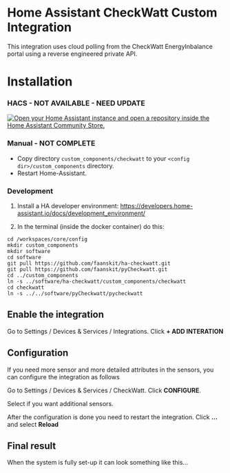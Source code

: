 # Home Assistant CheckWatt Custom Integration
This integration uses cloud polling from the CheckWatt EnergyInbalance portal using a reverse engineered private API.

# Installation
### HACS - NOT AVAILABLE - NEED UPDATE
[![Open your Home Assistant instance and open a repository inside the Home Assistant Community Store.](https://my.home-assistant.io/badges/hacs_repository.svg)](https://my.home-assistant.io/redirect/hacs_repository/?owner=faanskit&repository=ha-esolar&category=integration)

### Manual - NOT COMPLETE
- Copy directory `custom_components/checkwatt` to your `<config dir>/custom_components` directory.
- Restart Home-Assistant.

### Development

1. Install a HA developer environment: https://developers.home-assistant.io/docs/development_environment/

2. In the terminal (inside the docker container) do this:
```
cd /workspaces/core/config
mkdir custom_components
mkdir software
cd software
git pull https://github.com/faanskit/ha-checkwatt.git
git pull https://github.com/faanskit/pyCheckwatt.git
cd ../custom_components
ln -s ../software/ha-checkwatt/custom_components/checkwatt
cd checkwatt
ln -s ../../software/pyCheckwatt/pycheckwatt
```


## Enable the integration
Go to Settings / Devices & Services / Integrations. Click **+ ADD INTERATION**

## Configuration
If you need more sensor and more detailed attributes in the sensors, you can configure the integration as follows

Go to Settings / Devices & Services / CheckWatt. Click **CONFIGURE**.

Select if you want additional sensors.

After the configuration is done you need to restart the integration. Click **...** and select **Reload**

## Final result
When the system is fully set-up it can look something like this...
